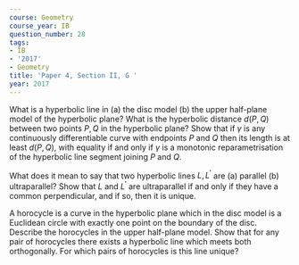 ```yaml
---
course: Geometry
course_year: IB
question_number: 28
tags:
- IB
- '2017'
- Geometry
title: 'Paper 4, Section II, G '
year: 2017
---
```




What is a hyperbolic line in (a) the disc model (b) the upper half-plane model of the hyperbolic plane? What is the hyperbolic distance $d(P, Q)$ between two points $P, Q$ in the hyperbolic plane? Show that if $\gamma$ is any continuously differentiable curve with endpoints $P$ and $Q$ then its length is at least $d(P, Q)$, with equality if and only if $\gamma$ is a monotonic reparametrisation of the hyperbolic line segment joining $P$ and $Q$.

What does it mean to say that two hyperbolic lines $L, L^{\prime}$ are (a) parallel (b) ultraparallel? Show that $L$ and $L^{\prime}$ are ultraparallel if and only if they have a common perpendicular, and if so, then it is unique.

A horocycle is a curve in the hyperbolic plane which in the disc model is a Euclidean circle with exactly one point on the boundary of the disc. Describe the horocycles in the upper half-plane model. Show that for any pair of horocycles there exists a hyperbolic line which meets both orthogonally. For which pairs of horocycles is this line unique?